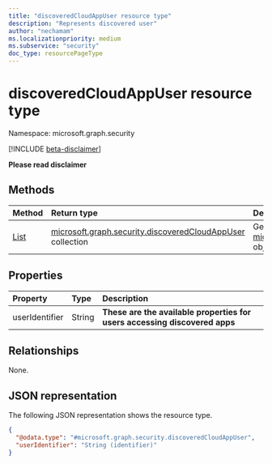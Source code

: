 ```yaml
---
title: "discoveredCloudAppUser resource type"
description: "Represents discovered user"
author: "nechamam"
ms.localizationpriority: medium
ms.subservice: "security"
doc_type: resourcePageType
---
```


# discoveredCloudAppUser resource type

Namespace: microsoft.graph.security

[!INCLUDE [beta-disclaimer](../../includes/beta-disclaimer.md)]

**Please read disclaimer**

## Methods
|Method|Return type|Description|
|:---|:---|:---|
|[List](../api/security-discoveredcloudappdetail-list-users.md)|[microsoft.graph.security.discoveredCloudAppUser](../resources/security-discoveredcloudappuser.md) collection|Get a list of the [microsoft.graph.security.discoveredCloudAppUser](../resources/security-discoveredcloudappuser.md) objects and their properties.|

## Properties
|Property|Type|Description|
|:---|:---|:---|
|userIdentifier|String|**These are the available properties for users accessing discovered apps**|

## Relationships
None.

## JSON representation
The following JSON representation shows the resource type.
<!-- {
  "blockType": "resource",
  "keyProperty": "userIdentifier",
  "@odata.type": "microsoft.graph.security.discoveredCloudAppUser",
  "openType": false
}
-->
``` json
{
  "@odata.type": "#microsoft.graph.security.discoveredCloudAppUser",
  "userIdentifier": "String (identifier)"
}
```

